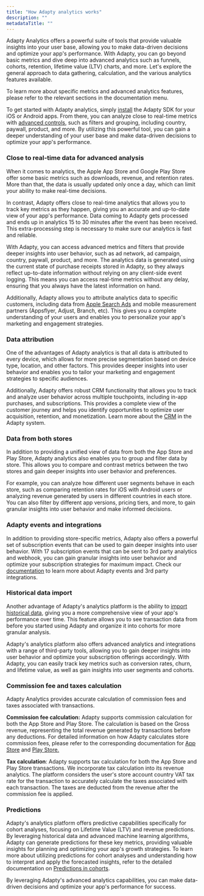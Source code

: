 ```yaml
---
title: "How Adapty analytics works"
description: ""
metadataTitle: ""
---
```


Adapty Analytics offers a powerful suite of tools that provide valuable insights into your user base, allowing you to make data-driven decisions and optimize your app's performance. With Adapty, you can go beyond basic metrics and dive deep into advanced analytics such as funnels, cohorts, retention, lifetime value (LTV) charts, and more. Let's explore the general approach to data gathering, calculation, and the various analytics features available.

To learn more about specific metrics and advanced analytics features, please refer to the relevant sections in the documentation menu.

To get started with Adapty analytics, simply [install](installation) the Adapty SDK for your iOS or Android apps. From there, you can analyze close to real-time metrics with [advanced controls](controls-filters-grouping-compare-proceeds), such as filters and grouping, including country, paywall, product, and more. By utilizing this powerful tool, you can gain a deeper understanding of your user base and make data-driven decisions to optimize your app's performance.

### Close to real-time data for advanced analysis

When it comes to analytics, the Apple App Store and Google Play Store offer some basic metrics such as downloads, revenue, and retention rates. More than that, the data is usually updated only once a day, which can limit your ability to make real-time decisions.

In contrast, Adapty offers close to real-time analytics that allows you to track key metrics as they happen, giving you an accurate and up-to-date view of your app's performance. Data coming to Adapty gets processed and ends up in analytics 15 to 30 minutes after the event has been received. This extra-processing step is necessary to make sure our analytics is fast and reliable.

With Adapty, you can access advanced metrics and filters that provide deeper insights into user behavior, such as ad network, ad campaign, country, paywall, product, and more. The analytics data is generated using the current state of purchase receipts stored in Adapty, so they always reflect up-to-date information without relying on any client-side event logging. This means you can access real-time metrics without any delay, ensuring that you always have the latest information on hand.

Additionally, Adapty allows you to attribute analytics data to specific customers, including data from [Apple Search Ads](apple-search-ads) and mobile measurement partners (Appsflyer, Adjust, Branch, etc). This gives you a complete understanding of your users and enables you to personalize your app's marketing and engagement strategies.

### Data attribution

One of the advantages of Adapty analytics is that all data is attributed to every device, which allows for more precise segmentation based on device type, location, and other factors. This provides deeper insights into user behavior and enables you to tailor your marketing and engagement strategies to specific audiences.

Additionally, Adapty offers robust CRM functionality that allows you to track and analyze user behavior across multiple touchpoints, including in-app purchases, and subscriptions. This provides a complete view of the customer journey and helps you identify opportunities to optimize user acquisition, retention, and monetization. Learn more about the [CRM](profiles-crm?_ga=2.76111573.1535148052.1683526474-1601936383.1676319293) in the Adapty system.

### Data from both stores

In addition to providing a unified view of data from both the  App Store and  Play Store, Adapty analytics also enables you to group and filter data by store. This allows you to compare and contrast metrics between the two stores and gain deeper insights into user behavior and preferences.

For example, you can analyze how different user segments behave in each store, such as comparing retention rates for iOS with Android users or analyzing revenue generated by users in different countries in each store. You can also filter by different app versions, pricing tiers, and more, to gain granular insights into user behavior and make informed decisions.

### Adapty events and integrations

In addition to providing store-specific metrics, Adapty also offers a powerful set of subscription events that can be used to gain deeper insights into user behavior. With 17 subscription events that can be sent to 3rd party analytics and webhook, you can gain granular insights into user behavior and optimize your subscription strategies for maximum impact. Check our [documentation](events) to learn more about Adapty events and 3rd party integrations.

### Historical data import

Another advantage of Adapty's analytics platform is the ability to [import historical data](importing-historical-data-to-adapty), giving you a more comprehensive view of your app's performance over time. This feature allows you to see transaction data from before you started using Adapty and organize it into cohorts for more granular analysis.

Adapty's analytics platform also offers advanced analytics and integrations with a range of third-party tools, allowing you to gain deeper insights into user behavior and optimize your subscription offerings accordingly. With Adapty, you can easily track key metrics such as conversion rates, churn, and lifetime value, as well as gain insights into user segments and cohorts.

### Commission fee and taxes calculation

Adapty Analytics provides accurate calculation of commission fees and taxes associated with transactions.

**Commission fee calculation:** Adapty supports commission calculation for both the App Store and Play Store. The calculation is based on the Gross revenue, representing the total revenue generated by transactions before any deductions. For detailed information on how Adapty calculates store commission fees, please refer to the corresponding documentation for [App Store](app-store-small-business-program) and [Play Store.](google-reduced-service-fee)

**Tax calculation**: Adapty supports tax calculation for both the App Store and Play Store transactions. We incorporate tax calculation into its revenue analytics. The platform considers the user's store account country VAT tax rate for the transaction to accurately calculate the taxes associated with each transaction.  The taxes are deducted from the revenue after the commission fee is applied.

### Predictions

Adapty's analytics platform offers predictive capabilities specifically for cohort analyses, focusing on Lifetime Value (LTV) and revenue predictions. By leveraging historical data and advanced machine learning algorithms, Adapty can generate predictions for these key metrics, providing valuable insights for planning and optimizing your app's growth strategies.  To learn more about utilizing predictions for cohort analyses and understanding how to interpret and apply the forecasted insights, refer to the detailed documentation on [Predictions in cohorts](predicted-ltv-and-revenue).

By leveraging Adapty's advanced analytics capabilities, you can make data-driven decisions and optimize your app's performance for success.